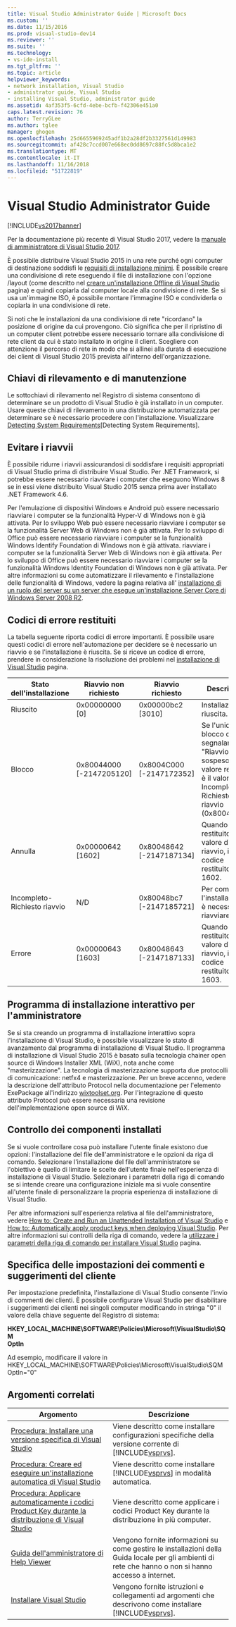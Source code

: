 ```yaml
---
title: Visual Studio Administrator Guide | Microsoft Docs
ms.custom: ''
ms.date: 11/15/2016
ms.prod: visual-studio-dev14
ms.reviewer: ''
ms.suite: ''
ms.technology:
- vs-ide-install
ms.tgt_pltfrm: ''
ms.topic: article
helpviewer_keywords:
- network installation, Visual Studio
- administrator guide, Visual Studio
- installing Visual Studio, administrator guide
ms.assetid: 4af353f5-6cfd-4ebe-bcfb-f42306e451a0
caps.latest.revision: 76
author: TerryGLee
ms.author: tglee
manager: ghogen
ms.openlocfilehash: 25d6655969245adf1b2a28df2b3327561d149983
ms.sourcegitcommit: af428c7ccd007e668ec0dd8697c88fc5d8bca1e2
ms.translationtype: MT
ms.contentlocale: it-IT
ms.lasthandoff: 11/16/2018
ms.locfileid: "51722819"
---
```

# <a name="visual-studio-administrator-guide"></a>Visual Studio Administrator Guide
[!INCLUDE[vs2017banner](../includes/vs2017banner.md)]

Per la documentazione più recente di Visual Studio 2017, vedere la [manuale di amministratore di Visual Studio 2017](/visualstudio/install/visual-studio-administrator-guide).

È possibile distribuire Visual Studio 2015 in una rete purché ogni computer di destinazione soddisfi le [requisiti di installazione minimi](http://www.microsoft.com/visualstudio/eng/products/2013-editions). È possibile creare una condivisione di rete eseguendo il file di installazione con l'opzione /layout (come descritto nel [creare un'installazione Offline di Visual Studio](../install/create-an-offline-installation-of-visual-studio.md) pagina) e quindi copiarla dal computer locale alla condivisione di rete. Se si usa un'immagine ISO, è possibile montare l'immagine ISO e condividerla o copiarla in una condivisione di rete.  
  
 Si noti che le installazioni da una condivisione di rete "ricordano" la posizione di origine da cui provengono. Ciò significa che per il ripristino di un computer client potrebbe essere necessario tornare alla condivisione di rete client da cui è stato installato in origine il client. Scegliere con attenzione il percorso di rete in modo che si allinei alla durata di esecuzione dei client di Visual Studio 2015 prevista all'interno dell'organizzazione.  
  
## <a name="detection-and-servicing-keys"></a>Chiavi di rilevamento e di manutenzione  
 Le sottochiavi di rilevamento nel Registro di sistema consentono di determinare se un prodotto di Visual Studio è già installato in un computer. Usare queste chiavi di rilevamento in una distribuzione automatizzata per determinare se è necessario procedere con l'installazione.  Visualizzare [Detecting System Requirements](../extensibility/internals/detecting-system-requirements.md)[Detecting System Requirements].  
  
## <a name="avoiding-reboots"></a>Evitare i riavvii  
 È possibile ridurre i riavvii assicurandosi di soddisfare i requisiti appropriati di Visual Studio prima di distribuire Visual Studio. Per .NET Framework, si potrebbe essere necessario riavviare i computer che eseguono Windows 8 se in essi viene distribuito Visual Studio 2015 senza prima aver installato .NET Framework 4.6.  
  
 Per l'emulazione di dispositivi Windows e Android può essere necessario riavviare i computer se la funzionalità Hyper-V di Windows non è già attivata. Per lo sviluppo Web può essere necessario riavviare i computer se la funzionalità Server Web di Windows non è già attivata. Per lo sviluppo di Office può essere necessario riavviare i computer se la funzionalità Windows Identify Foundation di Windows non è già attivata. riavviare i computer se la funzionalità Server Web di Windows non è già attivata. Per lo sviluppo di Office può essere necessario riavviare i computer se la funzionalità Windows Identity Foundation di Windows non è già attivata. Per altre informazioni su come automatizzare il rilevamento e l'installazione delle funzionalità di Windows, vedere la pagina relativa all' [installazione di un ruolo del server su un server che esegue un'installazione Server Core di Windows Server 2008 R2](https://technet.microsoft.com/library/ee441260(v=ws.10).aspx).  
  
## <a name="error-return-codes"></a>Codici di errore restituiti  
 La tabella seguente riporta codici di errore importanti. È possibile usare questi codici di errore nell'automazione per decidere se è necessario un riavvio e se l'installazione è riuscita. Se si riceve un codice di errore, prendere in considerazione la risoluzione dei problemi nel [installazione di Visual Studio](../install/install-visual-studio-2015.md) pagina.  
  
|Stato dell'installazione|Riavvio non richiesto|Riavvio richiesto|Descrizione|  
|------------------|--------------------------|----------------------|-----------------|  
|Riuscito|0x00000000 [0]|0x00000bc2 [3010]|Installazione riuscita.|  
|Blocco|0x80044000 [-2147205120]|0x8004C000 [-2147172352]|Se l'unico blocco da segnalare è "Riavvio in sospeso", il valore restituito è il valore Incompleto-Richiesto riavvio (0x80048bc7).|  
|Annulla|0x00000642 [1602]|0x80048642 [-2147187134]|Quando viene restituito il valore di riavvio, il codice restituito è 1602.|  
|Incompleto-Richiesto riavvio|N/D|0x80048bc7 [-2147185721]|Per completare l'installazione, è necessario riavviare.|  
|Errore|0x00000643 [1603]|0x80048643 [-2147187133]|Quando viene restituito il valore di riavvio, il codice restituito è 1603.|  
  
## <a name="interactive-administrator-installer"></a>Programma di installazione interattivo per l'amministratore  
 Se si sta creando un programma di installazione interattivo sopra l'installazione di Visual Studio, è possibile visualizzare lo stato di avanzamento dal programma di installazione di Visual Studio. Il programma di installazione di Visual Studio 2015 è basato sulla tecnologia chainer open source di Windows Installer XML (WiX), nota anche come "masterizzazione". La tecnologia di masterizzazione supporta due protocolli di comunicazione: netfx4 e masterizzazione. Per un breve accenno, vedere la descrizione dell'attributo Protocol nella documentazione per l'elemento ExePackage all'indirizzo [wixtoolset.org](http://wixtoolset.org/). Per l'integrazione di questo attributo Protocol può essere necessaria una revisione dell'implementazione open source di WiX.  
  
## <a name="controlling-what-is-installed"></a>Controllo dei componenti installati  
 Se si vuole controllare cosa può installare l'utente finale esistono due opzioni: l'installazione del file dell'amministratore e le opzioni da riga di comando. Selezionare l'installazione del file dell'amministratore se l'obiettivo è quello di limitare le scelte dell'utente finale nell'esperienza di installazione di Visual Studio. Selezionare i parametri della riga di comando se si intende creare una configurazione iniziale ma si vuole consentire all'utente finale di personalizzare la propria esperienza di installazione di Visual Studio.  
  
 Per altre informazioni sull'esperienza relativa al file dell'amministratore, vedere [How to: Create and Run an Unattended Installation of Visual Studio](../install/how-to-create-and-run-an-unattended-installation-of-visual-studio.md) e [How to: Automatically apply product keys when deploying Visual Studio](../install/how-to-automatically-apply-product-keys-when-deploying-visual-studio.md).  Per altre informazioni sui controlli della riga di comando, vedere la [utilizzare i parametri della riga di comando per installare Visual Studio](../install/use-command-line-parameters-to-install-visual-studio.md) pagina.  
  
## <a name="specifying-customer-feedback-settings"></a>Specifica delle impostazioni dei commenti e suggerimenti del cliente  
 Per impostazione predefinita, l'installazione di Visual Studio consente l'invio di commenti dei clienti. È possibile configurare Visual Studio per disabilitare i suggerimenti dei clienti nei singoli computer modificando in stringa "0" il valore della chiave seguente del Registro di sistema:  
  
 **HKEY_LOCAL_MACHINE\SOFTWARE\Policies\Microsoft\VisualStudio\SQM**  
**OptIn**  
  
 Ad esempio, modificare il valore in HKEY_LOCAL_MACHINE\SOFTWARE\Policies\Microsoft\VisualStudio\SQM OptIn="0"  
  
## <a name="related-topics"></a>Argomenti correlati  
  
|Argomento|Descrizione|  
|-----------|-----------------|  
|[Procedura: Installare una versione specifica di Visual Studio](../install/how-to-install-a-specific-release-of-visual-studio.md)|Viene descritto come installare configurazioni specifiche della versione corrente di [!INCLUDE[vsprvs](../includes/vsprvs-md.md)].|  
|[Procedura: Creare ed eseguire un'installazione automatica di Visual Studio](../install/how-to-create-and-run-an-unattended-installation-of-visual-studio.md)|Viene descritto come installare [!INCLUDE[vsprvs](../includes/vsprvs-md.md)] in modalità automatica.|  
|[Procedura: Applicare automaticamente i codici Product Key durante la distribuzione di Visual Studio](../install/how-to-automatically-apply-product-keys-when-deploying-visual-studio.md)|Viene descritto come applicare i codici Product Key durante la distribuzione in più computer.|  
|[Guida dell'amministratore di Help Viewer](../ide/help-viewer-administrator-guide.md)|Vengono fornite informazioni su come gestire le installazioni della Guida locale per gli ambienti di rete che hanno o non si hanno accesso a internet.|  
|[Installare Visual Studio](../install/install-visual-studio-2015.md)|Vengono fornite istruzioni e collegamenti ad argomenti che descrivono come installare [!INCLUDE[vsprvs](../includes/vsprvs-md.md)].|